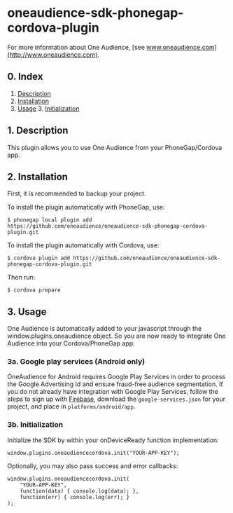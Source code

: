 # oneaudience-sdk-phonegap-cordova-plugin
For more information about One Audience, [see www.oneaudience.com](http://www.oneaudience.com).

## 0. Index

1. [Description](#1-description)
2. [Installation](#2-installation)
3. [Usage](#3-usage)
    3. [Initialization](#3a-initialization)

## 1. Description
This plugin allows you to use One Audience from your PhoneGap/Cordova app.

## 2. Installation
First, it is recommended to backup your project.

To install the plugin automatically with PhoneGap, use:
```
$ phonegap local plugin add https://github.com/oneaudience/oneaudience-sdk-phonegap-cordova-plugin.git
```
To install the plugin automatically with Cordova, use:
```
$ cordova plugin add https://github.com/oneaudience/oneaudience-sdk-phonegap-cordova-plugin.git
```
Then run:
```
$ cordova prepare
```

## 3. Usage
One Audience is automatically added to your javascript through the window.plugins.oneaudience object. So you are now ready to integrate One Audience into your Cordova/PhoneGap app:

### 3a. Google play services (Android only)
OneAudience for Android requires Google Play Services in order to process the Google Advertising Id and ensure fraud-free audience segmentation. If you do not already have integration with Google Play Services, follow the steps to sign up with [Firebase](https://firebase.google.com/ "Firebase"), download the `google-services.json` for your project, and place in `platforms/android/app`.

### 3b. Initialization
Initialize the SDK by within your onDeviceReady function implementation:
```
window.plugins.oneaudiencecordova.init("YOUR-APP-KEY");
```

Optionally, you may also pass success and error callbacks:
```
window.plugins.oneaudiencecordova.init(
    "YOUR-APP-KEY",
    function(data) { console.log(data); },
    function(err) { console.log(err); }
);
```